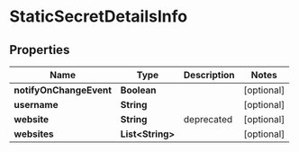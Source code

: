 

# StaticSecretDetailsInfo


## Properties

Name | Type | Description | Notes
------------ | ------------- | ------------- | -------------
**notifyOnChangeEvent** | **Boolean** |  |  [optional]
**username** | **String** |  |  [optional]
**website** | **String** | deprecated |  [optional]
**websites** | **List&lt;String&gt;** |  |  [optional]



